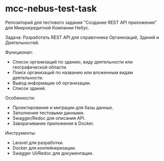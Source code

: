 # mcc-nebus-test-task
Репозиторий для тестового задания "Создание REST API приложения" для Микрокредитной Компании Небус.

Задача:
Разработать REST API для справочника Организаций, Зданий и Деятельностей.

Функционал:
- Список организаций по зданию, виду деятельности или географической области.
- Поиск организаций по названию или вложенным видам деятельности.
- Вывод информации об организации.
- Список зданий.

Особенности:
- Проектирование и миграции для базы данных.
- Заполнение тестовыми данными.
- Swagger/Redoc для описания API.
- Заворачивание приложения в Docker.

Инструменты:
- Laravel для разработки.
- Docker для контейнеризации.
- Swagger UI/Redoc для документации.